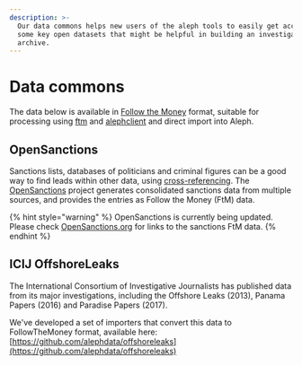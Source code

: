```yaml
---
description: >-
  Our data commons helps new users of the aleph tools to easily get access to
  some key open datasets that might be helpful in building an investigative
  archive.
---
```


# Data commons

The data below is available in [Follow the Money](followthemoney/) format, suitable for processing using [ftm](followthemoney/ftm.md) and [alephclient](alephclient.md) and direct import into Aleph.

## OpenSanctions

Sanctions lists, databases of politicians and criminal figures can be a good way to find leads within other data, using [cross-referencing](../guide/building-out-your-investigation/cross-referencing.md). The [OpenSanctions](http://opensanctions.org) project generates consolidated sanctions data from multiple sources, and provides the entries as Follow the Money \(FtM\) data.

{% hint style="warning" %}
OpenSanctions is currently being updated. Please check [OpenSanctions.org](http://opensanctions.org) for links to the sanctions FtM data.
{% endhint %}

## ICIJ OffshoreLeaks

The International Consortium of Investigative Journalists has published data from its major investigations, including the Offshore Leaks \(2013\), Panama Papers \(2016\) and Paradise Papers \(2017\).

We've developed a set of importers that convert this data to FollowTheMoney format, available here: [https://github.com/alephdata/offshoreleaks](https://github.com/alephdata/offshoreleaks) 

